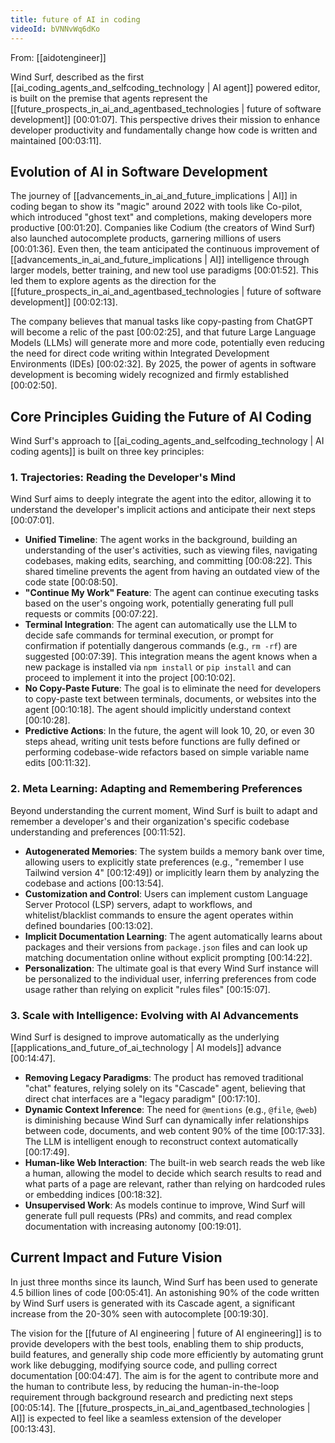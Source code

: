 ```yaml
---
title: future of AI in coding
videoId: bVNNvWq6dKo
---
```


From: [[aidotengineer]] <br/> 

Wind Surf, described as the first [[ai_coding_agents_and_selfcoding_technology | AI agent]] powered editor, is built on the premise that agents represent the [[future_prospects_in_ai_and_agentbased_technologies | future of software development]] <a class="yt-timestamp" data-t="00:01:07">[00:01:07]</a>. This perspective drives their mission to enhance developer productivity and fundamentally change how code is written and maintained <a class="yt-timestamp" data-t="00:03:11">[00:03:11]</a>.

## Evolution of AI in Software Development

The journey of [[advancements_in_ai_and_future_implications | AI]] in coding began to show its "magic" around 2022 with tools like Co-pilot, which introduced "ghost text" and completions, making developers more productive <a class="yt-timestamp" data-t="00:01:20">[00:01:20]</a>. Companies like Codium (the creators of Wind Surf) also launched autocomplete products, garnering millions of users <a class="yt-timestamp" data-t="00:01:36">[00:01:36]</a>. Even then, the team anticipated the continuous improvement of [[advancements_in_ai_and_future_implications | AI]] intelligence through larger models, better training, and new tool use paradigms <a class="yt-timestamp" data-t="00:01:52">[00:01:52]</a>. This led them to explore agents as the direction for the [[future_prospects_in_ai_and_agentbased_technologies | future of software development]] <a class="yt-timestamp" data-t="00:02:13">[00:02:13]</a>.

The company believes that manual tasks like copy-pasting from ChatGPT will become a relic of the past <a class="yt-timestamp" data-t="00:02:25">[00:02:25]</a>, and that future Large Language Models (LLMs) will generate more and more code, potentially even reducing the need for direct code writing within Integrated Development Environments (IDEs) <a class="yt-timestamp" data-t="00:02:32">[00:02:32]</a>. By 2025, the power of agents in software development is becoming widely recognized and firmly established <a class="yt-timestamp" data-t="00:02:50">[00:02:50]</a>.

## Core Principles Guiding the Future of AI Coding

Wind Surf's approach to [[ai_coding_agents_and_selfcoding_technology | AI coding agents]] is built on three key principles:

### 1. Trajectories: Reading the Developer's Mind
Wind Surf aims to deeply integrate the agent into the editor, allowing it to understand the developer's implicit actions and anticipate their next steps <a class="yt-timestamp" data-t="00:07:01">[00:07:01]</a>.

*   **Unified Timeline**: The agent works in the background, building an understanding of the user's activities, such as viewing files, navigating codebases, making edits, searching, and committing <a class="yt-timestamp" data-t="00:08:22">[00:08:22]</a>. This shared timeline prevents the agent from having an outdated view of the code state <a class="yt-timestamp" data-t="00:08:50">[00:08:50]</a>.
*   **"Continue My Work" Feature**: The agent can continue executing tasks based on the user's ongoing work, potentially generating full pull requests or commits <a class="yt-timestamp" data-t="00:07:22">[00:07:22]</a>.
*   **Terminal Integration**: The agent can automatically use the LLM to decide safe commands for terminal execution, or prompt for confirmation if potentially dangerous commands (e.g., `rm -rf`) are suggested <a class="yt-timestamp" data-t="00:07:39">[00:07:39]</a>. This integration means the agent knows when a new package is installed via `npm install` or `pip install` and can proceed to implement it into the project <a class="yt-timestamp" data-t="00:10:02">[00:10:02]</a>.
*   **No Copy-Paste Future**: The goal is to eliminate the need for developers to copy-paste text between terminals, documents, or websites into the agent <a class="yt-timestamp" data-t="00:10:18">[00:10:18]</a>. The agent should implicitly understand context <a class="yt-timestamp" data-t="00:10:28">[00:10:28]</a>.
*   **Predictive Actions**: In the future, the agent will look 10, 20, or even 30 steps ahead, writing unit tests before functions are fully defined or performing codebase-wide refactors based on simple variable name edits <a class="yt-timestamp" data-t="00:11:32">[00:11:32]</a>.

### 2. Meta Learning: Adapting and Remembering Preferences
Beyond understanding the current moment, Wind Surf is built to adapt and remember a developer's and their organization's specific codebase understanding and preferences <a class="yt-timestamp" data-t="00:11:52">[00:11:52]</a>.

*   **Autogenerated Memories**: The system builds a memory bank over time, allowing users to explicitly state preferences (e.g., "remember I use Tailwind version 4" <a class="yt-timestamp" data-t="00:12:49">[00:12:49]</a>) or implicitly learn them by analyzing the codebase and actions <a class="yt-timestamp" data-t="00:13:54">[00:13:54]</a>.
*   **Customization and Control**: Users can implement custom Language Server Protocol (LSP) servers, adapt to workflows, and whitelist/blacklist commands to ensure the agent operates within defined boundaries <a class="yt-timestamp" data-t="00:13:02">[00:13:02]</a>.
*   **Implicit Documentation Learning**: The agent automatically learns about packages and their versions from `package.json` files and can look up matching documentation online without explicit prompting <a class="yt-timestamp" data-t="00:14:22">[00:14:22]</a>.
*   **Personalization**: The ultimate goal is that every Wind Surf instance will be personalized to the individual user, inferring preferences from code usage rather than relying on explicit "rules files" <a class="yt-timestamp" data-t="00:15:07">[00:15:07]</a>.

### 3. Scale with Intelligence: Evolving with AI Advancements
Wind Surf is designed to improve automatically as the underlying [[applications_and_future_of_ai_technology | AI models]] advance <a class="yt-timestamp" data-t="00:14:47">[00:14:47]</a>.

*   **Removing Legacy Paradigms**: The product has removed traditional "chat" features, relying solely on its "Cascade" agent, believing that direct chat interfaces are a "legacy paradigm" <a class="yt-timestamp" data-t="00:17:10">[00:17:10]</a>.
*   **Dynamic Context Inference**: The need for `@mentions` (e.g., `@file`, `@web`) is diminishing because Wind Surf can dynamically infer relationships between code, documents, and web content 90% of the time <a class="yt-timestamp" data-t="00:17:33">[00:17:33]</a>. The LLM is intelligent enough to reconstruct context automatically <a class="yt-timestamp" data-t="00:17:49">[00:17:49]</a>.
*   **Human-like Web Interaction**: The built-in web search reads the web like a human, allowing the model to decide which search results to read and what parts of a page are relevant, rather than relying on hardcoded rules or embedding indices <a class="yt-timestamp" data-t="00:18:32">[00:18:32]</a>.
*   **Unsupervised Work**: As models continue to improve, Wind Surf will generate full pull requests (PRs) and commits, and read complex documentation with increasing autonomy <a class="yt-timestamp" data-t="00:19:01">[00:19:01]</a>.

## Current Impact and Future Vision

In just three months since its launch, Wind Surf has been used to generate 4.5 billion lines of code <a class="yt-timestamp" data-t="00:05:41">[00:05:41]</a>. An astonishing 90% of the code written by Wind Surf users is generated with its Cascade agent, a significant increase from the 20-30% seen with autocomplete <a class="yt-timestamp" data-t="00:19:30">[00:19:30]</a>.

The vision for the [[future of AI engineering | future of AI engineering]] is to provide developers with the best tools, enabling them to ship products, build features, and generally ship code more efficiently by automating grunt work like debugging, modifying source code, and pulling correct documentation <a class="yt-timestamp" data-t="00:04:47">[00:04:47]</a>. The aim is for the agent to contribute more and the human to contribute less, by reducing the human-in-the-loop requirement through background research and predicting next steps <a class="yt-timestamp" data-t="00:05:14">[00:05:14]</a>. The [[future_prospects_in_ai_and_agentbased_technologies | AI]] is expected to feel like a seamless extension of the developer <a class="yt-timestamp" data-t="00:13:43">[00:13:43]</a>.